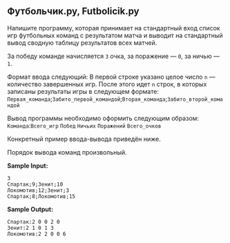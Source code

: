 ## Футбольчик.py, Futbolicik.py
Напишите программу, которая принимает на стандартный вход список игр футбольных команд с результатом матча и выводит на стандартный вывод сводную таблицу результатов всех матчей.

За победу команде начисляется `3` очка, за поражение — `0`, за ничью — `1`.

Формат ввода следующий:
В первой строке указано целое число `n` — количество завершенных игр.
После этого идет `n` строк, в которых записаны результаты игры в следующем формате:
`Первая_команда`;`Забито_первой_командой`;`Вторая_команда`;`Забито_второй_командой`

Вывод программы необходимо оформить следующим образом:
`Команда`:`Всего_игр` `Побед` `Ничьих` `Поражений` `Всего_очков`

Конкретный пример ввода-вывода приведён ниже.

Порядок вывода команд произвольный.

**Sample Input:**
```
3
Спартак;9;Зенит;10
Локомотив;12;Зенит;3
Спартак;8;Локомотив;15
```
**Sample Output:**
```
Спартак:2 0 0 2 0
Зенит:2 1 0 1 3
Локомотив:2 2 0 0 6
```
